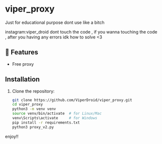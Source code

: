 # viper_proxy


Just for educational purpose
dont use like a bitch 

instagram:viper_droid
dont touch the code , if you wanna touching the code , after you having any errors idk how to solve <3



## 🚀 Features
- Free proxy






## Installation

1. Clone the repository:
   ```bash
   git clone https://github.com/ViperDroid/viper_proxy.git
   cd viper_proxy
   python3 -m venv venv
   source venv/bin/activate  # for Linux/Mac
   venv\Scripts\activate     # for Windows
   pip install -r requirements.txt
   python3 proxy_v2.py
enjoy!!
